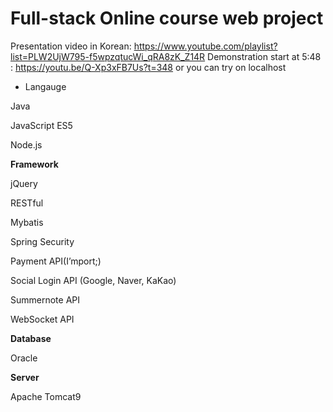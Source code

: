 # Full-stack Online course web project

Presentation video in Korean: https://www.youtube.com/playlist?list=PLW2UjW795-f5wpzqtucWi_qRA8zK_Z14R
Demonstration start at 5:48 : https://youtu.be/Q-Xp3xFB7Us?t=348
or you can try on localhost

- Langauge

Java

JavaScript ES5

Node.js


**Framework**

jQuery

RESTful

Mybatis

Spring Security

Payment API(I’mport;)

Social Login API (Google, Naver, KaKao)

Summernote API

WebSocket API


**Database**

Oracle


**Server**

Apache Tomcat9
